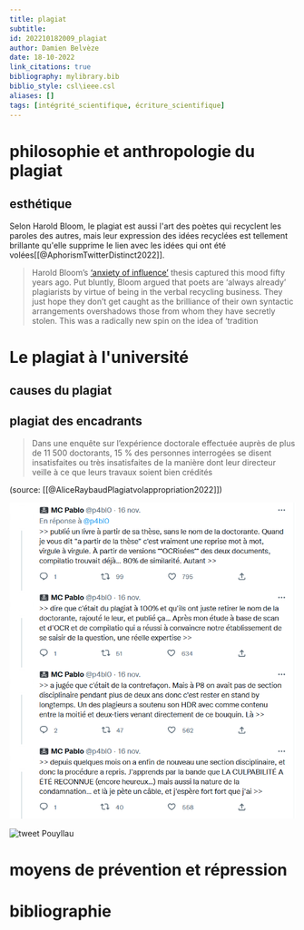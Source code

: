 ```yaml
---
title: plagiat
subtitle:
id: 202210182009_plagiat
author: Damien Belvèze
date: 18-10-2022
link_citations: true
bibliography: mylibrary.bib
biblio_style: csl\ieee.csl
aliases: []
tags: [intégrité_scientifique, écriture_scientifique]
---
```



# philosophie et anthropologie du plagiat

## esthétique

Selon Harold Bloom, le plagiat est aussi l'art des poètes qui recyclent les paroles des autres, mais leur expression des idées recyclées est tellement brillante qu'elle supprime le lien avec les idées qui ont été volées[[@AphorismTwitterDistinct2022]].

> Harold Bloom’s [‘anxiety of influence’](https://en.wikipedia.org/wiki/The_Anxiety_of_Influence) thesis captured this mood fifty years ago. Put bluntly, Bloom argued that poets are ‘always already’ plagiarists by virtue of being in the verbal recycling business. They just hope they don’t get caught as the brilliance of their own syntactic arrangements overshadows those from whom they have secretly stolen. This was a radically new spin on the idea of ‘tradition



# Le plagiat à l'université

## causes du plagiat

## plagiat des encadrants

>Dans une enquête sur l’expérience doctorale effectuée auprès de plus de 11 500 doctorants, 15 % des personnes interrogées se disent insatisfaites ou très insatisfaites de la manière dont leur directeur veille à ce que leurs travaux soient bien crédités 

(source: [[@AliceRaybaudPlagiatvolappropriation2022]])


![](images/plagiat_P8.PNG)


![tweet Pouyllau](tweet_pouyllau.png)

# moyens de prévention et répression






# bibliographie

